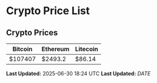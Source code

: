 # Crypto Price List

## Crypto Prices
| Bitcoin | Ethereum | Litecoin |
| ------- | -------- | -------- |
| $107407 | $2493.2 | $86.14 |
**Last Updated:** 2025-06-30 18:24 UTC
**Last Updated:** $DATE$
